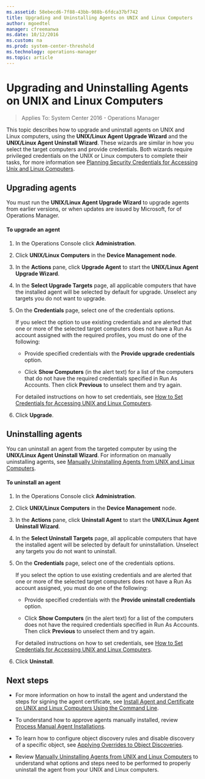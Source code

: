 ```yaml
---
ms.assetid: 58ebecd6-7f88-43bb-988b-6fdca37bf742
title: Upgrading and Uninstalling Agents on UNIX and Linux Computers
author: mgoedtel
manager: cfreemanwa
ms.date: 10/12/2016
ms.custom: na
ms.prod: system-center-threshold
ms.technology: operations-manager
ms.topic: article
---
```


# Upgrading and Uninstalling Agents on UNIX and Linux Computers

>Applies To: System Center 2016 - Operations Manager

This topic describes how to upgrade and uninstall agents on UNIX and Linux computers, using the **UNIX/Linux Agent Upgrade Wizard** and the **UNIX/Linux Agent Uninstall Wizard**. These wizards are similar in how you select the target computers and provide credentials. Both wizards require privileged credentials on the UNIX or Linux computers to complete their tasks, for more information see [Planning Security Credentials for Accessing Unix and Linux Computers](../plan/planning-security-credentials-for-accessing-unix-and-linux-computers.md).

## Upgrading agents

You must run the **UNIX/Linux Agent Upgrade Wizard** to upgrade agents from earlier versions, or when updates are issued by Microsoft, for of Operations Manager.

#### To upgrade an agent

1.  In the Operations Console click **Administration**.

2.  Click **UNIX/Linux Computers** in the **Device Management node**.

3.  In the **Actions** pane, click **Upgrade Agent** to start the **UNIX/Linux Agent Upgrade Wizard**.

4.  In the **Select Upgrade Targets** page, all applicable computers that have the installed agent will be selected by default for upgrade. Unselect any targets you do not want to upgrade.

5.  On the **Credentials** page, select one of the credentials options.

    If you select the option to use existing credentials and are alerted that one or more of the selected target computers does not have a Run As account assigned with the required profiles, you must do one of the following:

    -   Provide specified credentials with the **Provide upgrade credentials** option.

    -   Click **Show Computers** (in the alert text) for a list of the computers that do not have the required credentials specified in Run As Accounts. Then click **Previous** to unselect them and try again.

    For detailed instructions on how to set credentials, see [How to Set Credentials for Accessing UNIX and Linux Computers](how-to-set-credentials-for-accessing-unix-and-linux-computers.md).

6.  Click **Upgrade**.

## Uninstalling agents

You can uninstall an agent from the targeted computer by using the **UNIX/Linux Agent Uninstall Wizard**. For information on manually uninstalling agents, see [Manually Uninstalling Agents from UNIX and Linux Computers](Manually-Uninstalling-Agents-from-UNIX-and-Linux-Computers.md).

#### To uninstall an agent

1.  In the Operations Console click **Administration**.

2.  Click **UNIX/Linux Computers** in the **Device Management** node.

3.  In the **Actions** pane, click **Uninstall Agent** to start the **UNIX/Linux Agent Uninstall Wizard**.

4.  In the **Select Uninstall Targets** page, all applicable computers that have the installed agent will be selected by default for uninstallation. Unselect any targets you do not want to uninstall.

5.  On the **Credentials** page, select one of the credentials options.

    If you select the option to use existing credentials and are alerted that one or more of the selected target computers does not have a Run As account assigned, you must do one of the following:

    -   Provide specified credentials with the **Provide uninstall credentials** option.

    -   Click **Show Computers** (in the alert text) for a list of the computers does not have the required credentials specified in Run As Accounts. Then click **Previous** to unselect them and try again.

    For detailed instructions on how to set credentials, see [How to Set Credentials for Accessing UNIX and Linux Computers](how-to-set-credentials-for-accessing-unix-and-linux-computers.md).

6.  Click **Uninstall**.

## Next steps

- For more information on how to install the agent and understand the steps for signing the agent certificate, see [Install Agent and Certificate on UNIX and Linux Computers Using the Command Line](Install-Agent-and-Certificate-on-UNIX-and-Linux-Computers-Using-the-Command-Line.md).

- To understand how to approve agents manually installed, review [Process Manual Agent Installations](Process-Manual-Agent-Installations.md).

- To learn how to configure object discovery rules and disable discovery of a specific object, see [Applying Overrides to Object Discoveries](Applying-Overrides-to-Object-Discoveries.md).

- Review [Manually Uninstalling Agents from UNIX and Linux Computers](Manually-Uninstalling-Agents-from-UNIX-and-Linux-Computers.md) to understand what options and steps need to be performed to properly uninstall the agent from your UNIX and Linux computers.
